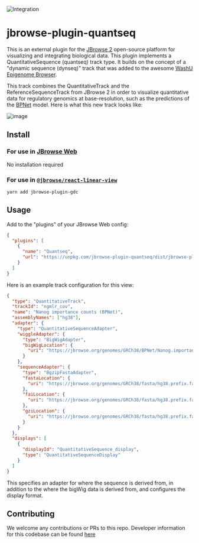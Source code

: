 ![Integration](https://github.com/elliothershberg/jbrowse-plugin-quantseq/workflows/Integration/badge.svg?branch=main)

# jbrowse-plugin-quantseq

This is an external plugin for the [JBrowse 2](https://jbrowse.org/jb2/)
open-source platform for visualizing and integrating biological data.
This plugin implements a QuantitativeSequence (quantseq) track type. It builds on the concept of a "dynamic sequence (dynseq)" track that was added to the
awesome [WashU Epigenome Browser](http://epigenomegateway.wustl.edu/).

This track combines the QuantitativeTrack and the ReferenceSequenceTrack from
JBrowse 2 in order to visualize quantitative data for regulatory genomics at
base-resolution, such as the predictions of the [BPNet](https://github.com/kundajelab/bpnet) model. Here is what this new track looks like:

![image](https://user-images.githubusercontent.com/19295181/113226964-4a7cf000-9246-11eb-86f2-b7fb9645c8d8.png)

## Install

### For use in [JBrowse Web](https://jbrowse.org/jb2/docs/quickstart_web)

No installation required

### For use in [`@jbrowse/react-linear-view`](https://www.npmjs.com/package/@jbrowse/react-linear-genome-view)

```
yarn add jbrowse-plugin-gdc
```

## Usage

Add to the "plugins" of your JBrowse Web config:

```json
{
  "plugins": [
    {
      "name": "Quantseq",
      "url": "https://unpkg.com/jbrowse-plugin-quantseq/dist/jbrowse-plugin-seq.umd.production.min.js"
    }
  ]
}
```

Here is an example track configuration for this view:

```json
{
  "type": "QuantitativeTrack",
  "trackId": "ngmlr_cov",
  "name": "Nanog importance counts (BPNet)",
  "assemblyNames": ["hg38"],
  "adapter": {
    "type": "QuantitativeSequenceAdapter",
    "wiggleAdapter": {
      "type": "BigWigAdapter",
      "bigWigLocation": {
        "uri": "https://jbrowse.org/genomes/GRCh38/BPNet/Nanog.importance.counts.bw"
      }
    },
    "sequenceAdapter": {
      "type": "BgzipFastaAdapter",
      "fastaLocation": {
        "uri": "https://jbrowse.org/genomes/GRCh38/fasta/hg38.prefix.fa.gz"
      },
      "faiLocation": {
        "uri": "https://jbrowse.org/genomes/GRCh38/fasta/hg38.prefix.fa.gz.fai"
      },
      "gziLocation": {
        "uri": "https://jbrowse.org/genomes/GRCh38/fasta/hg38.prefix.fa.gz.gzi"
      }
    }
  },
  "displays": [
    {
      "displayId": "QuantitativeSequence_display",
      "type": "QuantitativeSequenceDisplay"
    }
  ]
}
```

This specifies an adapter for where the sequence is derived from, in addition to the where the bigWig data is derived from, and configures the display format.

## Contributing

We welcome any contributions or PRs to this repo. Developer information for this
codebase can be found [here](https://github.com/elliothershberg/jbrowse-plugin-quantseq/blob/main/CONTRIBUTING.md)

